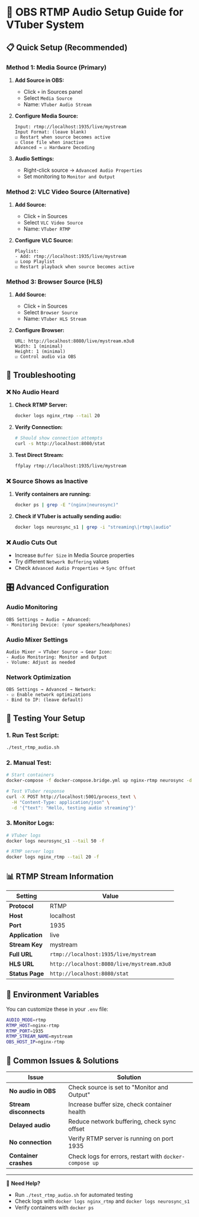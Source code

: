 # 🎥 OBS RTMP Audio Setup Guide for VTuber System

## 📋 **Quick Setup (Recommended)**

### **Method 1: Media Source (Primary)**
1. **Add Source in OBS:**
   - Click `+` in Sources panel
   - Select `Media Source`
   - Name: `VTuber Audio Stream`

2. **Configure Media Source:**
   ```
   Input: rtmp://localhost:1935/live/mystream
   Input Format: (leave blank)
   ☑ Restart when source becomes active
   ☑ Close file when inactive  
   Advanced → ☑ Hardware Decoding
   ```

3. **Audio Settings:**
   - Right-click source → `Advanced Audio Properties`
   - Set monitoring to `Monitor and Output`

### **Method 2: VLC Video Source (Alternative)**
1. **Add Source:**
   - Click `+` in Sources  
   - Select `VLC Video Source`
   - Name: `VTuber RTMP`

2. **Configure VLC Source:**
   ```
   Playlist:
   - Add: rtmp://localhost:1935/live/mystream
   ☑ Loop Playlist
   ☑ Restart playback when source becomes active
   ```

### **Method 3: Browser Source (HLS)**
1. **Add Source:**
   - Click `+` in Sources
   - Select `Browser Source`  
   - Name: `VTuber HLS Stream`

2. **Configure Browser:**
   ```
   URL: http://localhost:8080/live/mystream.m3u8
   Width: 1 (minimal)
   Height: 1 (minimal)
   ☑ Control audio via OBS
   ```

## 🔧 **Troubleshooting**

### **❌ No Audio Heard**
1. **Check RTMP Server:**
   ```bash
   docker logs nginx_rtmp --tail 20
   ```

2. **Verify Connection:**
   ```bash
   # Should show connection attempts
   curl -s http://localhost:8080/stat
   ```

3. **Test Direct Stream:**
   ```bash
   ffplay rtmp://localhost:1935/live/mystream
   ```

### **❌ Source Shows as Inactive**
1. **Verify containers are running:**
   ```bash
   docker ps | grep -E "(nginx|neurosync)"
   ```

2. **Check if VTuber is actually sending audio:**
   ```bash
   docker logs neurosync_s1 | grep -i "streaming\|rtmp\|audio"
   ```

### **❌ Audio Cuts Out**
- Increase `Buffer Size` in Media Source properties
- Try different `Network Buffering` values
- Check `Advanced Audio Properties` → `Sync Offset`

## 🎛️ **Advanced Configuration**

### **Audio Monitoring**
```
OBS Settings → Audio → Advanced:
- Monitoring Device: (your speakers/headphones)
```

### **Audio Mixer Settings**
```
Audio Mixer → VTuber Source → Gear Icon:
- Audio Monitoring: Monitor and Output
- Volume: Adjust as needed
```

### **Network Optimization**
```
OBS Settings → Advanced → Network:
- ☑ Enable network optimizations
- Bind to IP: (leave default)
```

## 🎯 **Testing Your Setup**

### **1. Run Test Script:**
```bash
./test_rtmp_audio.sh
```

### **2. Manual Test:**
```bash
# Start containers
docker-compose -f docker-compose.bridge.yml up nginx-rtmp neurosync -d

# Test VTuber response
curl -X POST http://localhost:5001/process_text \
  -H "Content-Type: application/json" \
  -d '{"text": "Hello, testing audio streaming"}'
```

### **3. Monitor Logs:**
```bash
# VTuber logs
docker logs neurosync_s1 --tail 50 -f

# RTMP server logs  
docker logs nginx_rtmp --tail 20 -f
```

## 📊 **RTMP Stream Information**

| Setting | Value |
|---------|-------|
| **Protocol** | RTMP |
| **Host** | localhost |
| **Port** | 1935 |
| **Application** | live |
| **Stream Key** | mystream |
| **Full URL** | `rtmp://localhost:1935/live/mystream` |
| **HLS URL** | `http://localhost:8080/live/mystream.m3u8` |
| **Status Page** | `http://localhost:8080/stat` |

## 🔄 **Environment Variables**

You can customize these in your `.env` file:
```bash
AUDIO_MODE=rtmp
RTMP_HOST=nginx-rtmp
RTMP_PORT=1935  
RTMP_STREAM_NAME=mystream
OBS_HOST_IP=nginx-rtmp
```

## 🚨 **Common Issues & Solutions**

| Issue | Solution |
|-------|----------|
| **No audio in OBS** | Check source is set to "Monitor and Output" |
| **Stream disconnects** | Increase buffer size, check container health |
| **Delayed audio** | Reduce network buffering, check sync offset |
| **No connection** | Verify RTMP server is running on port 1935 |
| **Container crashes** | Check logs for errors, restart with `docker-compose up` |

---

🎯 **Need Help?** 
- Run `./test_rtmp_audio.sh` for automated testing
- Check logs with `docker logs nginx_rtmp` and `docker logs neurosync_s1`
- Verify containers with `docker ps` 